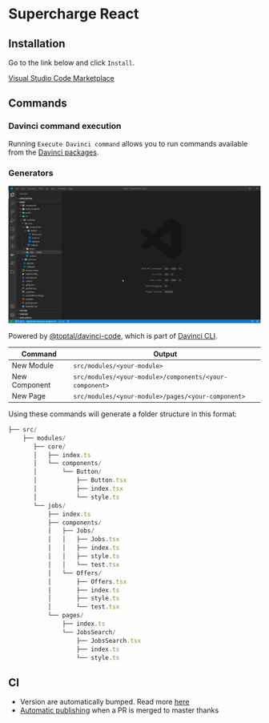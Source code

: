 # Supercharge React

## Installation

Go to the link below and click `Install`.

[Visual Studio Code Marketplace](https://marketplace.visualstudio.com/items?itemName=borisyordanov.sup-react)

## Commands

### Davinci command execution

Running `Execute Davinci command` allows you to run commands available from the [Davinci packages](https://www.npmjs.com/package/@toptal/davinci#packages).

### Generators

![Alt Text](./demo.gif)

Powered by [@toptal/davinci-code](https://www.npmjs.com/package/@toptal/davinci-code), which is part of [Davinci CLI](https://www.npmjs.com/package/@toptal/davinci-code).

| Command       | Output                                                  |
| ------------- | ------------------------------------------------------- |
| New Module    | `src/modules/<your-module>`                             |
| New Component | `src/modules/<your-module>/components/<your-component>` |
| New Page      | `src/modules/<your-module>/pages/<your-component>`      |

Using these commands will generate a folder structure in this format:

```js
├── src/
    ├── modules/
       ├── core/
       │   ├── index.ts
       │   └── components/
       │       └── Button/
       │           ├── Button.tsx
       │           ├── index.tsx
       │           └── style.ts
       └── jobs/
           ├── index.ts
           ├── components/
           │   ├── Jobs/
           │   │   ├── Jobs.tsx
           │   │   ├── index.ts
           │   │   ├── style.ts
           │   │   └── test.tsx
           │   └── Offers/
           │       ├── Offers.tsx
           │       ├── index.ts
           │       ├── style.ts
           │       └── test.tsx
           └── pages/
               ├── index.ts
               └── JobsSearch/
                   ├── JobsSearch.tsx
                   ├── index.ts
                   └── style.ts
```

## CI

- Version are automatically bumped. Read more [here](https://github.com/marketplace/actions/github-action-for-vsce)
- [Automatic publishing](https://github.com/marketplace/actions/github-action-for-vsce) when a PR is merged to master thanks
